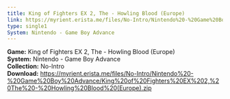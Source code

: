 ```yaml
---
title: King of Fighters EX 2, The - Howling Blood (Europe)
link: https://myrient.erista.me/files/No-Intro/Nintendo%20-%20Game%20Boy%20Advance/King%20of%20Fighters%20EX%202,%20The%20-%20Howling%20Blood%20(Europe).zip
type: single1
System: Nintendo - Game Boy Advance
---
```

<b>Game:</b> King of Fighters EX 2, The - Howling Blood (Europe)<br>
<b>System:</b> Nintendo - Game Boy Advance<br>
<b>Collection:</b> No-Intro<br>
<b>Download:</b> https://myrient.erista.me/files/No-Intro/Nintendo%20-%20Game%20Boy%20Advance/King%20of%20Fighters%20EX%202,%20The%20-%20Howling%20Blood%20(Europe).zip